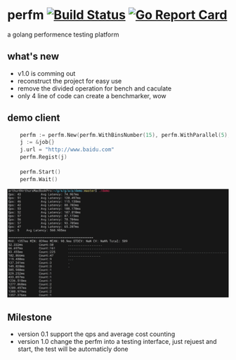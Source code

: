# perfm [![Build Status](https://travis-ci.org/arthurkiller/perfm.svg?branch=master)](https://travis-ci.org/arthurkiller/perfm) [![Go Report Card](https://goreportcard.com/badge/github.com/arthurkiller/perfm)](https://goreportcard.com/report/github.com/arthurkiller/perfm)
a golang performence testing platform

## what's new
* v1.0 is comming out
* reconstruct the project for easy use
* remove the divided operation for bench and caculate
* only 4 line of code can create a benchmarker, wow

## demo client
```go
	perfm := perfm.New(perfm.WithBinsNumber(15), perfm.WithParallel(5), perfm.WithDuration(10))
	j := &job{}
	j.url = "http://www.baidu.com"
	perfm.Regist(j)

	perfm.Start()
	perfm.Wait()

```
![test demo](./demo/screen.png)

## Milestone
* version 0.1 
    support the qps and average cost counting
* version 1.0
    change the perfm into a testing interface, just rejuest and start, the test will be automaticly done
